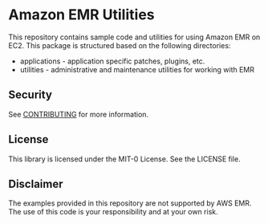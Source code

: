 # Amazon EMR Utilities

This repository contains sample code and utilities for using Amazon EMR on EC2. This package is structured based on the following directories:

- applications - application specific patches, plugins, etc.
- utilities - administrative and maintenance utilities for working with EMR

## Security

See [CONTRIBUTING](CONTRIBUTING.md#security-issue-notifications) for more information.

## License

This library is licensed under the MIT-0 License. See the LICENSE file.

## Disclaimer

The examples provided in this repository are not supported by AWS EMR. The use of this code is your responsibility and at your own risk.  